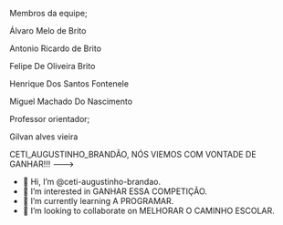 Membros da equipe;

Álvaro Melo de Brito

Antonio Ricardo de Brito

Felipe De Oliveira Brito

Henrique Dos Santos Fontenele

Miguel Machado Do Nascimento

Professor orientador;

Gilvan alves vieira


CETI_AUGUSTINHO_BRANDÃO, NÓS VIEMOS COM VONTADE DE GANHAR!!!
--->

- 👋 Hi, I’m @ceti-augustinho-brandao.
- 👀 I’m interested in GANHAR ESSA COMPETIÇÃO.
- 🌱 I’m currently learning A PROGRAMAR.
- 💞️ I’m looking to collaborate on MELHORAR O CAMINHO ESCOLAR.
